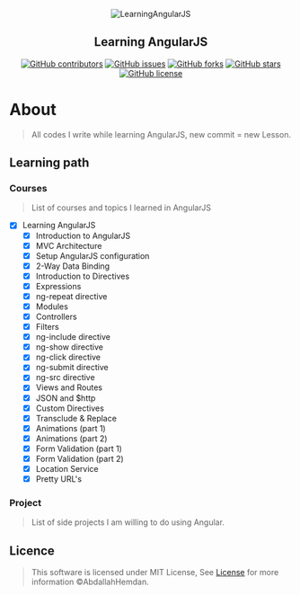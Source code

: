 <div align="center">
  
![LearningAngularJS](https://user-images.githubusercontent.com/40190772/87228671-0ccbf480-c3a3-11ea-96db-ac20d98b9412.png)


</div>

<h2 align="center">Learning AngularJS</h2>

<div align="center">

[![GitHub contributors](https://img.shields.io/github/contributors/AbdallahHemdan/LearningAngularJS)](https://github.com/AbdallahHemdan/LearningAngularJS/contributors)
[![GitHub issues](https://img.shields.io/github/issues/AbdallahHemdan/LearningAngularJS)](https://github.com/AbdallahHemdan/LearningAngularJS/issues)
[![GitHub forks](https://img.shields.io/github/forks/AbdallahHemdan/LearningAngularJS)](https://github.com/AbdallahHemdan/LearningAngularJS/network)
[![GitHub stars](https://img.shields.io/github/stars/AbdallahHemdan/LearningAngularJS)](https://github.com/AbdallahHemdan/LearningAngularJS/stargazers)
[![GitHub license](https://img.shields.io/github/license/AbdallahHemdan/LearningAngularJS)](https://github.com/AbdallahHemdan/LearningAngularJS/blob/master/LICENSE)

</div>

# About 
> All codes I write while learning AngularJS, new commit = new Lesson.

## Learning path

### Courses
> List of courses and topics I learned in AngularJS

- [x] Learning AngularJS
  - [x] Introduction to AngularJS
  - [x] MVC Architecture
  - [x] Setup AngularJS configuration
  - [x] 2-Way Data Binding
  - [x] Introduction to Directives
  - [x] Expressions
  - [x] ng-repeat directive
  - [x] Modules
  - [x] Controllers
  - [x] Filters
  - [x] ng-include directive
  - [x] ng-show directive
  - [x] ng-click directive
  - [x] ng-submit directive
  - [x] ng-src directive
  - [x] Views and Routes
  - [x] JSON and $http
  - [x] Custom Directives
  - [x] Transclude & Replace
  - [x] Animations (part 1)
  - [x] Animations (part 2)
  - [x] Form Validation (part 1)
  - [x] Form Validation (part 2)
  - [x] Location Service
  - [x] Pretty URL's

### Project
> List of side projects I am willing to do using Angular.


## Licence
> This software is licensed under MIT License, See [License](https://github.com/AbdallahHemdan/learningVue/blob/master/LICENSE) for more information ©AbdallahHemdan.
